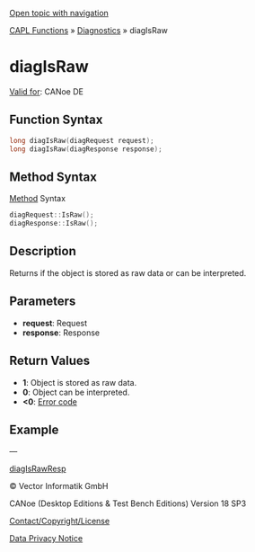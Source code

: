 [Open topic with navigation](../../../../../CANoeDEFamily.htm#Topics/CAPLFunctions/Diagnostics/Functions/CAPLfunctionDiagIsRaw.md)

[CAPL Functions](../../CAPLfunctions.md) » [Diagnostics](../CAPLfunctionsDiagnosticsOverview.md) » diagIsRaw

# diagIsRaw

[Valid for](../../../Shared/FeatureAvailability.md):  CANoe DE

## Function Syntax

```c
long diagIsRaw(diagRequest request);
long diagIsRaw(diagResponse response);
```

## Method Syntax

[Method](../../../Shared/CAPL/General/ClassesAndObjects.md) Syntax

```c
diagRequest::IsRaw();
diagResponse::IsRaw();
```

## Description

Returns if the object is stored as raw data or can be interpreted.

## Parameters

- **request**: Request
- **response**: Response

## Return Values

- **1**: Object is stored as raw data.
- **0**: Object can be interpreted.
- **<0**: [Error code](../CAPLfunctionsDiagnosticsErrorCode.md)

## Example

—

[diagIsRawResp](CAPLfunctionDiagIsRawResp.md)

© Vector Informatik GmbH

CANoe (Desktop Editions & Test Bench Editions) Version 18 SP3

[Contact/Copyright/License](../../../Shared/ContactCopyrightLicense.md)

[Data Privacy Notice](https://www.vector.com/int/en/company/get-info/privacy-policy/)